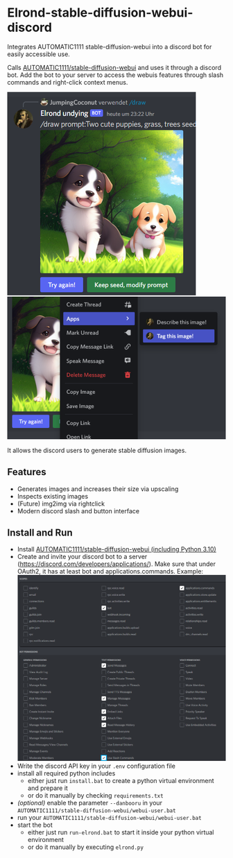 # Elrond-stable-diffusion-webui-discord
Integrates AUTOMATIC1111 stable-diffusion-webui into a discord bot for easily accessible use. 

Calls [AUTOMATIC1111/stable-diffusion-webui](https://github.com/AUTOMATIC1111/stable-diffusion-webui) and uses it through a discord bot. Add the bot to your server to access the webuis features through slash commands and right-click context menus.

![readme-1.png](readme-1.png)
![readme-1.png](readme-2.png)

It allows the discord users to generate stable diffusion images.

## Features

- Generates images and increases their size via upscaling
- Inspects existing images
- (Future) img2img via rightclick
- Modern discord slash and button interface

## Install and Run

- Install [AUTOMATIC1111/stable-diffusion-webui (including Python 3.10)](https://github.com/AUTOMATIC1111/stable-diffusion-webui#installation-and-running)
- Create and invite your discord bot to a server (https://discord.com/developers/applications/). Make sure that under OAuth2, it has at least bot and applications.commands. Example: ![readme-3.png](readme-3.png)
- Write the discord API key in your `.env` configuration file
- install all required python includes
  - either just run `install.bat` to create a python virtual environment and prepare it
  - or do it manually by checking `requirements.txt`
- *(optional)* enable the parameter `--danbooru` in your `AUTOMATIC1111/stable-diffusion-webui/webui-user.bat`
- run your `AUTOMATIC1111/stable-diffusion-webui/webui-user.bat`
- start the bot
  - either just run `run-elrond.bat` to start it inside your python virtual environment
  - or do it manually by executing `elrond.py`

